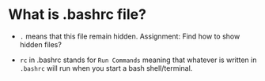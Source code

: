 # What is .bashrc file? 

- `.` means that this file remain hidden. Assignment: Find how to show hidden
  files? 

- `rc` in .bashrc stands for `Run Commands` meaning that whatever is written in
  `.bashrc` will run when you start a bash shell/terminal. 

